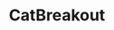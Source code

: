 ---
title:          "CatBreakout"
event:          "01"
genre:          ["Action"]
link:           "https://scotttromley.itch.io/catbreakout"
platforms:      ["macOS"]
team:           ["Scott Tromley"]
social:         [""]
need-title:     false
screenshots:    [["/content/img/event/01/screenshots-small/catbreakout-000.jpg", "/content/img/event/01/screenshots/catbreakout-000.jpg"]]
submitted:      true
titlebar:       title-005.jpg
---